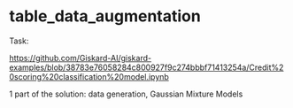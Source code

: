 # table_data_augmentation

Task:

https://github.com/Giskard-AI/giskard-examples/blob/38783e76058284c800927f9c274bbbf71413254a/Credit%20scoring%20classification%20model.ipynb

1 part of the solution: data generation, Gaussian Mixture Models
